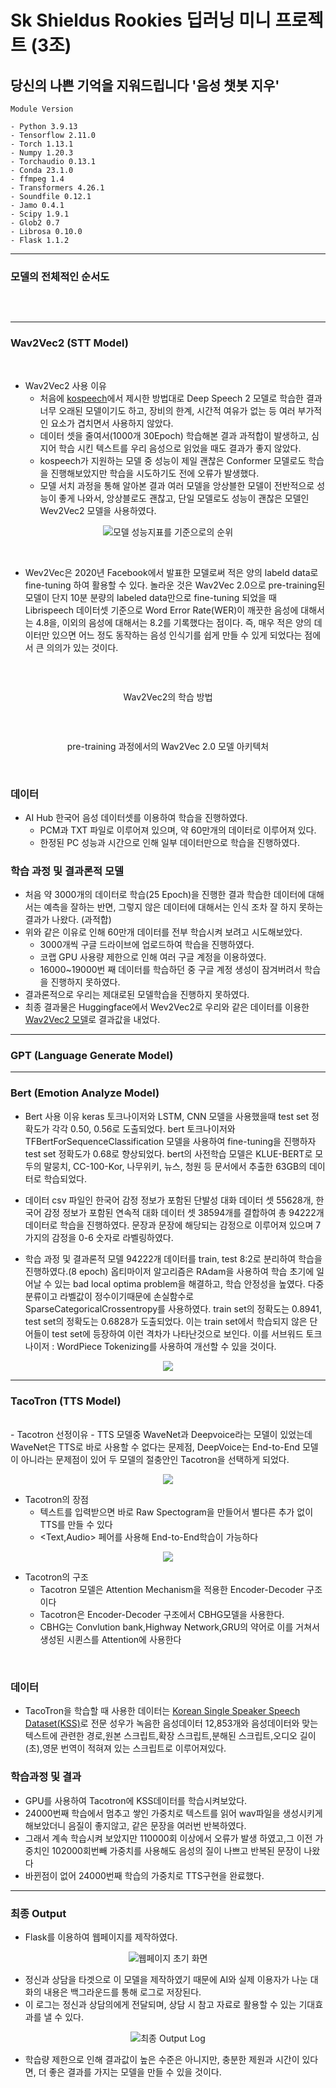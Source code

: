 # Sk Shieldus Rookies 딥러닝 미니 프로젝트 (3조)

## 당신의 나쁜 기억을 지워드립니다 '음성 챗봇 지우'
```
Module Version

- Python 3.9.13
- Tensorflow 2.11.0
- Torch 1.13.1
- Numpy 1.20.3
- Torchaudio 0.13.1
- Conda 23.1.0
- ffmpeg 1.4
- Transformers 4.26.1
- Soundfile 0.12.1
- Jamo 0.4.1
- Scipy 1.9.1
- Glob2 0.7
- Librosa 0.10.0
- Flask 1.1.2
```
---

### 모델의 전체적인 순서도
<br/>

<p align="center">
  <img src="https://user-images.githubusercontent.com/56999067/225790589-6120e1b9-fd0c-4b47-9a5f-09a7e0d10ae7.PNG" alt="">
</p>

---

### Wav2Vec2 (STT Model)

<br/>

- Wav2Vec2 사용 이유 
  - 처음에 [kospeech](https://github.com/sooftware/kospeech)에서 제시한 방법대로 Deep Speech 2 모델로 학습한 결과 너무 오래된 모델이기도 하고, 장비의 한계, 시간적 여유가 없는 등 여러 부가적인 요소가 겹치면서 사용하지 않았다.
  - 데이터 셋을 줄여서(1000개 30Epoch) 학습해본 결과 과적합이 발생하고, 심지어 학습 시킨 텍스트를 우리 음성으로 읽었을 때도 결과가 좋지 않았다.
  - kospeech가 지원하는 모델 중 성능이 제일 괜찮은 Conformer 모델로도 학습을 진행해보았지만 학습을 시도하기도 전에 오류가 발생했다.
  - 모델 서치 과정을 통해 알아본 결과 여러 모델을 앙상블한 모델이 전반적으로 성능이 좋게 나와서, 앙상블로도 괜찮고, 단일 모델로도 성능이 괜찮은 모델인 Wev2Vec2 모델을 사용하였다.
 
 <p align="center">
  <img src="https://user-images.githubusercontent.com/56999067/225802395-790159b1-3f9c-4486-b59b-b6b55c877d34.PNG" alt="모델 성능지표를 기준으로의 순위">
</p>

 
<br/>
 
 - Wev2Vec은 2020년 Facebook에서 발표한 모델로써 적은 양의 labeld data로 fine-tuning 하여 활용할 수 있다. 놀라운 것은 Wav2Vec 2.0으로 pre-training된 모델이 단지 10분 분량의 labeled data만으로 fine-tuning 되었을 때 Librispeech 데이터셋 기준으로 Word Error Rate(WER)이 깨끗한 음성에 대해서는 4.8을, 이외의 음성에 대해서는 8.2를 기록했다는 점이다. 즉, 매우 적은 양의 데이터만 있으면 어느 정도 동작하는 음성 인식기를 쉽게 만들 수 있게 되었다는 점에서 큰 의의가 있는 것이다.
 
<br/>
 
<p align="center">
  <img src="https://user-images.githubusercontent.com/56999067/225790067-f3d0f2ba-815d-484a-9fd5-4f516141c544.png" alt="">
</p>
<p align="center">
  Wav2Vec2의 학습 방법
</p>

<br/>

<p align="center">
  <img src="https://user-images.githubusercontent.com/56999067/225790589-6120e1b9-fd0c-4b47-9a5f-09a7e0d10ae7.PNG" alt="">
</p>
<p align="center">
  pre-training 과정에서의 Wav2Vec 2.0 모델 아키텍처
</p>

<br/>

### 데이터

- AI Hub 한국어 음성 데이터셋를 이용하여 학습을 진행하였다.
  - PCM과 TXT 파일로 이루어져 있으며, 약 60만개의 데이터로 이루어져 있다.
  - 한정된 PC 성능과 시간으로 인해 일부 데이터만으로 학습을 진행하였다.
  
### 학습 과정 및 결과론적 모델

- 처음 약 3000개의 데이터로 학습(25 Epoch)을 진행한 결과 학습한 데이터에 대해서는 예측을 잘하는 반면, 그렇지 않은 데이터에 대해서는 인식 조차 잘 하지 못하는 결과가 나왔다. (과적합)
- 위와 같은 이유로 인해 60만개 데이터를 전부 학습시켜 보려고 시도해보았다.
  - 3000개씩 구글 드라이브에 업로드하여 학습을 진행하였다.
  - 코랩 GPU 사용량 제한으로 인해 여러 구글 계정을 이용하였다.
  - 16000~19000번 째 데이터를 학습하던 중 구글 계정 생성이 잠겨버려서 학습을 진행하지 못하였다.
- 결과론적으로 우리는 제대로된 모델학습을 진행하지 못하였다.
- 최종 결과물은 Huggingface에서 Wev2Vec2로 우리와 같은 데이터를 이용한 [Wav2Vec2 모델](https://huggingface.co/cheulyop/wav2vec2-large-xlsr-ksponspeech_1-20)로 결과값을 내었다.
    

---


### GPT (Language Generate Model)


---

### Bert (Emotion Analyze Model)
- Bert 사용 이유
keras 토크나이저와 LSTM, CNN 모델을 사용했을때 test set 정확도가 각각 0.50, 0.56로 도출되었다. 
bert 토크나이저와 TFBertForSequenceClassification 모델을 사용하여 fine-tuning을 진행하자 test set 정확도가 0.68로 향상되었다.
bert의 사전학습 모델은 KLUE-BERT로 모두의 말뭉치, CC-100-Kor, 나무위키, 뉴스, 청원 등 문서에서 추출한 63GB의 데이터로 학습되었다.

- 데이터 
csv 파일인 한국어 감정 정보가 포함된 단발성 대화 데이터 셋 55628개, 한국어 감정 정보가 포함된 연속적 대화 데이터 셋 38594개를 결합하여 총 94222개 데이터로 학습을 진행하였다.
문장과 문장에 해당되는 감정으로 이루어져 있으며 7가지의 감정을 0-6 숫자로 라벨링하였다.

- 학습 과정 및 결과론적 모델
94222개 데이터를 train, test 8:2로 분리하여 학습을 진행하였다.(8 epoch)
옵티마이저 알고리즘은 RAdam을 사용하여 학습 초기에 일어날 수 있는 bad local optima problem을 해결하고, 학습 안정성을 높였다. 
다중분류이고 라벨값이 정수이기때문에 손실함수로 SparseCategoricalCrossentropy를 사용하였다.
train set의 정확도는 0.8941, test set의 정확도는 0.6828가 도출되었다. 
이는 train set에서 학습되지 않은 단어들이 test set에 등장하여 이런 격차가 나타난것으로 보인다. 이를 서브워드 토크나이저 : WordPiece Tokenizing를 사용하여 개선할 수 있을 것이다.
 <p align="center">
  <img src="https://user-images.githubusercontent.com/118544736/225842987-a2e50775-ee2f-46f8-8f8e-36ea8a61a1be.PNG">
</p>



---

### TacoTron (TTS Model)
<br/>
- Tacotron 선정이유
  - TTS 모델중 WaveNet과 Deepvoice라는 모델이 있었는데 WaveNet은 TTS로 바로 사용할 수 없다는 문제점, DeepVoice는 End-to-End 모델이 아니라는 문제점이 있어 두 모델의 절충안인 Tacotron을 선택하게 되었다.

 <p align="center">
  <img src="https://user-images.githubusercontent.com/123059090/225828787-417e0f7c-19b9-4096-97d9-2596dc8267a3.png">
</p>

- Tacotron의 장점
  - 텍스트를 입력받으면 바로 Raw Spectogram을 만들어서 별다른 추가 없이 TTS를 만들 수 있다
  - <Text,Audio> 페어를 사용해 End-to-End학습이 가능하다


 <p align="center">
  <img src="https://user-images.githubusercontent.com/123059090/225838662-aa76fb45-f125-42d4-b69e-389e6e9f1613.png">
</p>

- Tacotron의 구조
  - Tacotron 모델은 Attention Mechanism을 적용한 Encoder-Decoder 구조이다
  - Tacotron은 Encoder-Decoder 구조에서 CBHG모델을 사용한다.
  - CBHG는 Convlution bank,Highway Network,GRU의 약어로 이를 거쳐서 생성된 시퀸스를 Attention에 사용한다

<br/>

### 데이터
- TacoTron을 학습할 때 사용한 데이터는 [Korean Single Speaker Speech Dataset(KSS)](https://www.kaggle.com/datasets/bryanpark/korean-single-speaker-speech-dataset)로 전문 성우가 녹음한 음성데이터 12,853개와 음성데이터와 맞는 텍스트에 관련한 경로,원본 스크립트,확장 스크립트,분해된 스크립트,오디오 길이(초),영문 번역이 적혀져 있는 스크립트로 이루어져있다.

### 학습과정 및 결과
- GPU를 사용하여 Tacotron에 KSS데이터를 학습시켜보았다.
- 24000번째 학습에서 멈추고 쌓인 가중치로 텍스트를 읽어 wav파일을 생성시키게 해보았더니 음질이 좋지않고, 같은 문장을 여러번 반복하였다.
- 그래서 계속 학습시켜 보았지만 110000회 이상에서 오류가 발생 하였고,그 이전 가중치인 102000회번빼 가중치를 사용해도 음성의 질이 나쁘고 반복된 문장이 나왔다
- 바뀐점이 없어 24000번째 학습의 가중치로 TTS구현을 완료했다.

---

### 최종 Output

- Flask를 이용하여 웹페이지를 제작하였다.
<p align="center">
  <img src="https://user-images.githubusercontent.com/56999067/225812819-ec9586e7-88cf-4597-b41f-c47c1674e08d.PNG" alt="웹페이지 초기 화면">
</p>

- 정신과 상담을 타겟으로 이 모델을 제작하였기 때문에 AI와 실제 이용자가 나눈 대화의 내용은 백그라운드를 통해 로그로 저장된다.
- 이 로그는 정신과 상담의에게 전달되며, 상담 시 참고 자료로 활용할 수 있는 기대효과를 낼 수 있다.

<p align="center">
  <img src="https://user-images.githubusercontent.com/56999067/225812821-135a5926-dab9-4d2a-adcc-e73120b0039f.PNG" alt="최종 Output Log">
</p>

- 학습량 제한으로 인해 결과값이 높은 수준은 아니지만, 충분한 제원과 시간이 있다면, 더 좋은 결과를 가지는 모델을 만들 수 있을 것이다.
